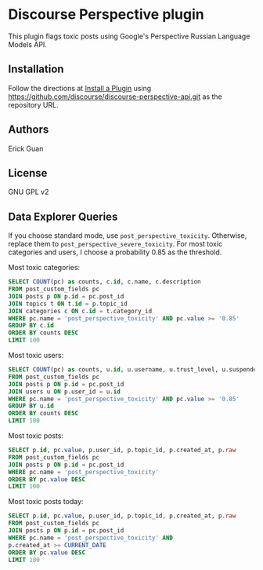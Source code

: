 # Discourse Perspective plugin
This plugin flags toxic posts using Google's Perspective Russian Language Models API.

## Installation

Follow the directions at [Install a Plugin](https://meta.discourse.org/t/install-a-plugin/19157) using https://github.com/discourse/discourse-perspective-api.git as the repository URL.

## Authors

Erick Guan

## License

GNU GPL v2

## Data Explorer Queries

If you choose standard mode, use `post_perspective_toxicity`. Otherwise, replace them to `post_perspective_severe_toxicity`. For most toxic categories and users, I choose a
probability 0.85 as the threshold.

Most toxic categories:

```sql
SELECT COUNT(pc) as counts, c.id, c.name, c.description
FROM post_custom_fields pc
JOIN posts p ON p.id = pc.post_id
JOIN topics t ON t.id = p.topic_id
JOIN categories c ON c.id = t.category_id
WHERE pc.name = 'post_perspective_toxicity' AND pc.value >= '0.85'
GROUP BY c.id
ORDER BY counts DESC
LIMIT 100
```

Most toxic users:

```sql
SELECT COUNT(pc) as counts, u.id, u.username, u.trust_level, u.suspended_till, u.silenced_till
FROM post_custom_fields pc
JOIN posts p ON p.id = pc.post_id
JOIN users u ON p.user_id = u.id
WHERE pc.name = 'post_perspective_toxicity' AND pc.value >= '0.85'
GROUP BY u.id
ORDER BY counts DESC
LIMIT 100
```

Most toxic posts:

```sql
SELECT p.id, pc.value, p.user_id, p.topic_id, p.created_at, p.raw
FROM post_custom_fields pc
JOIN posts p ON p.id = pc.post_id
WHERE pc.name = 'post_perspective_toxicity'
ORDER BY pc.value DESC
LIMIT 100
```

Most toxic posts today:

```sql
SELECT p.id, pc.value, p.user_id, p.topic_id, p.created_at, p.raw
FROM post_custom_fields pc
JOIN posts p ON p.id = pc.post_id
WHERE pc.name = 'post_perspective_toxicity' AND
p.created_at >= CURRENT_DATE
ORDER BY pc.value DESC
LIMIT 100
```
